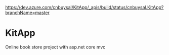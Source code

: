 https://dev.azure.com/cnbuysal/KitApp/_apis/build/status/cnbuysal.KitApp?branchName=master
# KitApp
Online book store project with asp.net core mvc

